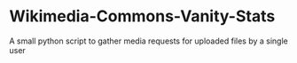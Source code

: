 # Wikimedia-Commons-Vanity-Stats
A small python script to gather media requests for uploaded files by a single user
